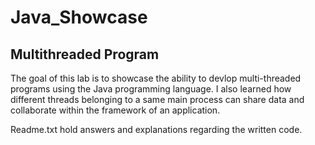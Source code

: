 # Java_Showcase

## Multithreaded Program
The goal of this lab is to showcase the ability to devlop multi-threaded programs using the Java programming language.
I also learned how different threads belonging to a same main process can share data and collaborate within the framework of an application.

Readme.txt hold answers and explanations regarding the written code.
